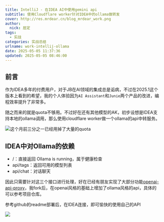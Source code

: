 ```yaml
---
title: IntelliJ - 在IDEA AI中使用gemini api
subtitle: 使用Cloudflare worker针对IDEA中的ollama做转发
cover: http://res.mrdear.cn/blog_mrdear_work.png
author: 
  nick: 屈定
tags:
  - 实战    
categories: 实战总结
urlname: work-intellij-ollama
date: 2025-05-05 11:37:36
updated: 2025-05-05 08:46:00
---
```


## 前言
作为IDEA多年的付费用户，对于JB在AI领域的集成总是诟病，不过在2025.1这个版本上看到的希望，我的个人体验因为`AI Assistant`和`Junie`两个产品的改进，编程效率提升了非常多。

随之而来的就是quota不够用。不过好在还有其他模型的AK，初步设想是IDEA支持本地的ollama调用，那么使用cloudflare worker做一个ollama的api中转服务。

![这个月前三分之一已经用掉了大量的quota](https://resource.libx.fun/pic/2025/05/20250505215456201.png)

## IDEA中对Ollama的依赖

- /：直接返回 Ollama is running，属于健康检查
- api/tags：返回可用的模型列表
- api/chat：对话聊天

因此只需要针对这三个接口进行处理，好在已经有朋友实现了大部分功能[openai-api-proxy](https://github.com/mrdear/openai-api-proxy)，我fork后，在openai风格的基础上增加了ollama风格的api，具体的可以参考项目仓库。

参考github的readme部署后，在IDEA连接，即可愉快的使用自己的API

![](https://resource.libx.fun/pic/2025/05/20250505220020880.png)